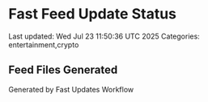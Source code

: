 # Fast Feed Update Status
Last updated: Wed Jul 23 11:50:36 UTC 2025
Categories: entertainment,crypto

## Feed Files Generated

Generated by Fast Updates Workflow
